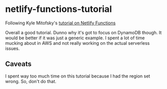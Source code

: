 # netlify-functions-tutorial

Following Kyle Mitofsky's [tutorial on Netlify Functions](https://www.thisdot.co/blog/build-your-backend-with-netlify-functions-in-20-minutes)

Overall a good tutorial. Dunno why it's got to focus on DynamoDB though. It would be better if it was just a generic example. I spent a lot of time mucking about in AWS and not really working on the actual serverless issues.

## Caveats

I spent way too much time on this tutorial because I had the region set wrong. So, don't do that.
